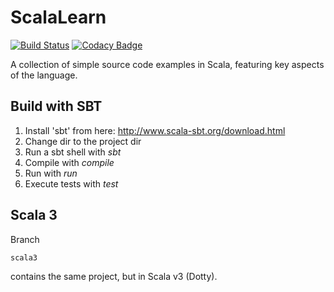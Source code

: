 # ScalaLearn

[![Build Status](https://travis-ci.com/guildenstern70/ScalaLearn.svg?branch=master)](https://travis-ci.com/guildenstern70/ScalaLearn)
[![Codacy Badge](https://app.codacy.com/project/badge/Grade/8fdfd071d50a419f968bfb9657c38c1f)](https://www.codacy.com/gh/guildenstern70/ScalaLearn/dashboard?utm_source=github.com&amp;utm_medium=referral&amp;utm_content=guildenstern70/ScalaLearn&amp;utm_campaign=Badge_Grade)

A collection of simple source code examples in Scala, featuring key aspects of the language.

## Build with SBT

 1. Install 'sbt' from here: http://www.scala-sbt.org/download.html
 2. Change dir to the project dir
 3. Run a sbt shell with _sbt_   
 4. Compile with _compile_
 5. Run with _run_
 6. Execute tests with _test_

## Scala 3

Branch

    scala3

contains the same project, but in Scala v3 (Dotty).










